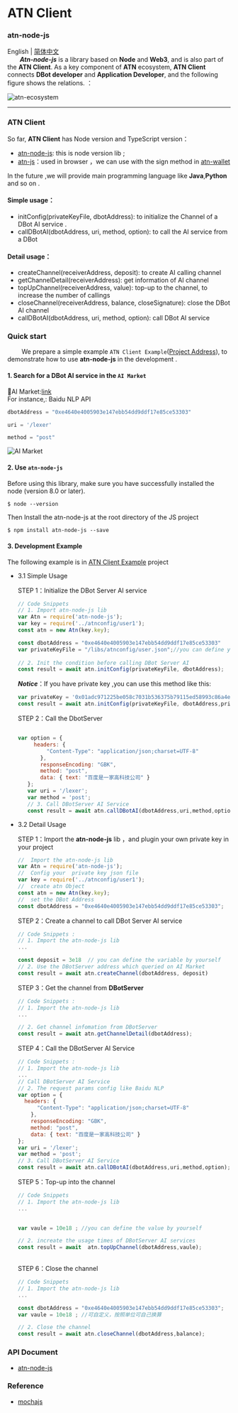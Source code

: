 # ATN Client 
### atn-node-js 
English | [简体中文](README.md)   
 &emsp;&emsp;***Atn-node-js*** is a library based on **Node** and **Web3**, and is also part of the **ATN Client**. As a key component of **ATN** ecosystem, **ATN Client** connects **DBot developer** and **Application Developer**, and the following figure shows the relations.
：

![atn-ecosystem](http://p5vswdxl9.bkt.clouddn.com/ATN%20ecosystem.png "ATN ecosystem")

---

### ATN Client

So far, **ATN Client** has Node version and TypeScript version：  
   - [atn-node-js](https://github.com/ATNIO/atn-node-js): this is node version lib ;  
   - [atn-js](https://github.com/ATNIO/atn-js)：used in browser ，we can use with the sign method in [atn-wallet](https://github.com/ATNIO/atn-wallet) 
     
     
 In the future ,we will provide main programming language like **Java**,**Python** and so on . 

#### Simple usage：
-  initConfig(privateKeyFile, dbotAddress): to initialize the Channel of a DBot AI service .
-  callDBotAI(dbotAddress, uri, method, option): to call the AI service from a DBot

#### Detail usage：
-  createChannel(receiverAddress, deposit): to create AI calling channel 
-  getChannelDetail(receiverAddress): get information of AI channel
-  topUpChannel(receiverAddress, value): top-up to the channel, to increase the number of callings
-  closeChannel(receiverAddress, balance, closeSignature): close the DBot AI channel
-  callDBotAI(dbotAddress, uri, method, option): call DBot AI service


### Quick start   
&emsp;&emsp; We prepare a simple example `ATN Client Example`([Project Address](https://github.com/ATNIO/atn-client-example)), to demonstrate how to use **atn-node-js** in the development .
 
#### 1. Search for a **DBot AI** service in the `AI Market`
   🔗AI Market:[link](https://market-test.atnio.net)  
   For instance,: Baidu NLP API 
   ```javascript
   dbotAddress = "0xe4640e4005903e147ebb54dd9ddf17e85ce53303"
   ``` 
   ```javascript
   uri = '/lexer'
   ```
   ```javascript
   method = "post"
   ```
   ![AI Market](http://p5vswdxl9.bkt.clouddn.com/AI_market_ui.png "AI Market UI")	
   
#### 2. Use `atn-node-js`  
   Before using this library, make sure you have successfully installed the node (version 8.0 or later).
   ```
   $ node --version 
   ```
   Then Install the atn-node-js at the root directory of the JS project
   ```markdown
   $ npm install atn-node-js --save
   ```
#### 3. Development Example   

The following example is in [ATN Client Example](https://github.com/ATNIO/atn-client-example) project

 * 3.1 Simple Usage
  
   STEP 1：Initialize the DBot Server AI service
   ```javascript
   // Code Snippets
   // 1. Import atn-node-js lib
   var Atn = require('atn-node-js');
   var key = require('../atnconfig/user1');
   const atn = new Atn(key.key);
   
   const dbotAddress = "0xe4640e4005903e147ebb54dd9ddf17e85ce53303"
   var privateKeyFile = "/libs/atnconfig/user.json";//you can define your own filename  and filepath
  
   // 2. Init the condition before calling DBot Server AI
   const result = await atn.initConfig(privateKeyFile, dbotAddress);
   
   ```
   ***Notice***：If you have private key ,you can use this method like this:
   ```javascript
   var privateKey = '0x01adc971225be058c7031b536375b79115ed58993c86a4ec4288f36fc9eb51b7'; 
   const result = await atn.initConfig(privateKeyFile, dbotAddress,privateKey);
   ```
   
   
   STEP 2：Call the DbotServer
   ```javascript
   
   var option = {
        headers: {
            "Content-Type": "application/json;charset=UTF-8"
          },
          responseEncoding: "GBK",
          method: "post",
          data: { text: "百度是一家高科技公司" }
      };
      var uri = '/lexer';
      var method = 'post';
      // 3. Call DBotServer AI Service
      const result = await atn.callDBotAI(dbotAddress,uri,method,option);
   ```

 * 3.2 Detail Usage   
 
   STEP 1：Import the **atn-node-js** lib ，and plugin your own private key in your project
   
   ```js
   //  Import the atn-node-js lib
   var Atn = require('atn-node-js');
   //  Config your  private key json file
   var key = require('../atnconfig/user1');
   //  create atn Object   
   const atn = new Atn(key.key);
   //  set the DBot Address 
   const dbotAddress = "0xe4640e4005903e147ebb54dd9ddf17e85ce53303";
   ```
 
   STEP 2：Create a channel to call DBot Server AI service 
   
   ```js
   // Code Snippets : 
   // 1. Import the atn-node-js lib
   ...

   const deposit = 3e18  // you can define the variable by yourself 
   // 2. Use the DBotServer address which queried on AI Market 
   const result = await atn.createChannel(dbotAddress, deposit)
   ```  
   
   STEP 3：Get the channel from **DBotServer**
   
   ```js
   // Code Snippets :
   // 1. Import the atn-node-js lib
   ...
   
   // 2. Get channel infomation from DBotServer
   const result = await atn.getChannelDetail(dbotAddress);
   ``` 
   
   STEP 4：Call the DBotServer AI Service
   
   ```js
   // Code Snippets :
   // 1. Import the atn-node-js lib
   ...
   // Call DBotServer AI Service
   // 2. The request params config like Baidu NLP
   var option = {
     headers: {
         "Content-Type": "application/json;charset=UTF-8"
       },
       responseEncoding: "GBK",
       method: "post",
       data: { text: "百度是一家高科技公司" }
   };
   var uri = '/lexer';
   var method = 'post';
   // 3. Call DBotServer AI Service
   const result = await atn.callDBotAI(dbotAddress,uri,method,option);
   
   ```
     
   STEP 5：Top-up into the channel

   ```js
   // Code Snippets 
   // 1. Import the atn-node-js lib
   ... 

  
   var vaule = 10e18 ; //you can define the value by yourself

   // 2. increate the usage times of DBotServer AI services 
   const result = await  atn.topUpChannel(dbotAddress,vaule);
  
   ```
   
   STEP 6：Close the channel
   
   ```js
   // Code Snippets
   // 1. Import the atn-node-js lib
   ...

   const dbotAddress = "0xe4640e4005903e147ebb54dd9ddf17e85ce53303";
   var vaule = 10e18 ; //可自定义，按照单位可自己换算
   
   // 2. Close the channel
   const result = await atn.closeChannel(dbotAddress,balance);
   ```
   
 
### API Document
* [atn-node-js](https://atnio.github.io/atn-js/classes/_atn_.atn.html)  


### Reference
* [mochajs](https://mochajs.org/#more-information)

